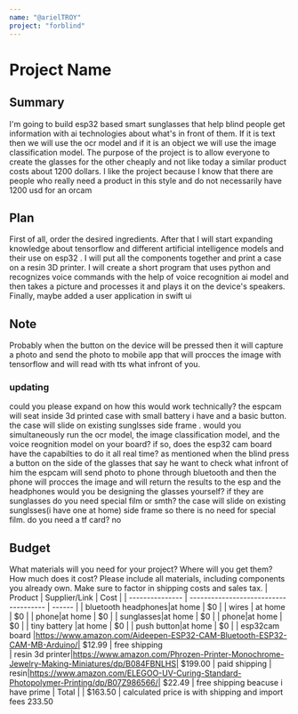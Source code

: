 ```yaml
---
name: "@arielTROY"
project: "forblind"
---
```


# Project Name

## Summary

I'm going to build esp32 based smart sunglasses that help blind people get information with ai technologies about what's in front of them. 
If it is text then we will use the ocr model and if it is an object we will use the image classification model.
The purpose of the project is to allow everyone to create the glasses for the other cheaply and not like today a similar product costs about 1200 dollars. 
I like the project because I know that there are people who really need a product in this style and do not necessarily have 1200 usd for an orcam

## Plan

First of all, order the desired ingredients.
After that I will start expanding knowledge about tensorflow and different artificial intelligence models and their use on esp32  . 
I will put all the components together and print a case on a resin 3D printer.
I will create a short program that uses python and recognizes voice commands with the help of voice recognition ai model and then takes a picture and processes it and plays it on the device's speakers. 
Finally, maybe added a user application in swift ui

## Note
Probably when the button on the device will be pressed then it will capture a photo and send the photo to mobile app that will procces the image with tensorflow and will read with tts what infront of you.
### updating 
could you please expand on how this would work technically? 
the espcam will seat inside 3d printed case with small battery i have and a basic button. the case will slide on existing sunglsses side frame .
would you simultaneously run the ocr model, the image classification model, and the voice reognition model on your board? if so, does the esp32 cam board have the capabilties to do it all real time?
as mentioned when the blind press a button on the side of the glasses that say he want to check what infront of him the espcam will send photo to phone through bluetooth and then the phone will procces the image and will return the results to the esp and the headphones
would you be designing the glasses yourself? if they are sunglasses do you need special film or smth?
the case will slide on existing sunglsses(i have one at home) side frame so there is no need for special film.
do you need a tf card?
no
## Budget

What materials will you need for your project? Where will you get them? How much does it cost? Please include all materials, including components you already own. Make sure to factor in shipping costs and sales tax.
| Product         | Supplier/Link                         | Cost   |
| --------------- | ------------------------------------- | ------ |
| bluetooth headphones|at home   | $0 |
| wires | at home  | $0 |
| phone|at home   | $0 |
| sunglasses|at home   | $0 |
| phone|at home   | $0 |
| tiny battery |at home   | $0 |
| push button|at home   | $0 |
| esp32cam board |https://www.amazon.com/Aideepen-ESP32-CAM-Bluetooth-ESP32-CAM-MB-Arduino/| $12.99 | free shipping  
| resin 3d printer|https://www.amazon.com/Phrozen-Printer-Monochrome-Jewelry-Making-Miniatures/dp/B084FBNLHS| $199.00 | paid shipping
| resin|https://www.amazon.com/ELEGOO-UV-Curing-Standard-Photopolymer-Printing/dp/B07Z986566/| $22.49 | free shipping beacuse i  have prime
| Total           |                                       | $163.50 |
calculated price is with shipping and import fees 233.50

